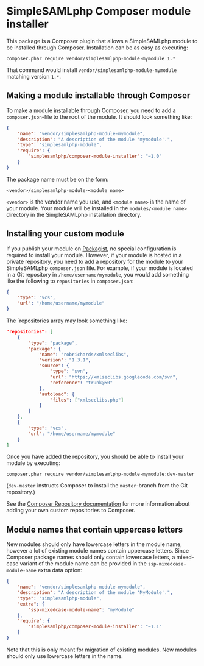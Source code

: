 SimpleSAMLphp Composer module installer
=======================================

This package is a Composer plugin that allows a SimpleSAMLphp module to be
installed through Composer. Installation can be as easy as executing:

```
composer.phar require vendor/simplesamlphp-module-mymodule 1.*
```

That command would install `vendor/simplesamlphp-module-mymodule` matching
version `1.*`.


Making a module installable through Composer
--------------------------------------------

To make a module installable through Composer, you need to add a
`composer.json`-file to the root of the module. It should look
something like:

```json
{
    "name": "vendor/simplesamlphp-module-mymodule",
    "description": "A description of the module 'mymodule'.",
    "type": "simplesamlphp-module",
    "require": {
        "simplesamlphp/composer-module-installer": "~1.0"
    }
}
```

The package name must be on the form:

```
<vendor>/simplesamlphp-module-<module name>
```

`<vendor>` is the vendor name you use, and `<module name>` is the name
of your module. Your module will be installed in the `modules/<module name>`
directory in the SimpleSAMLphp installation directory.


Installing your custom module
-----------------------------

If you publish your module on [Packagist](https://packagist.org/), no special
configuration is required to install your module. However, if your module is
hosted in a private repository, you need to add a repository for the module to
your SimpleSAMLphp `composer.json` file. For example, if your module is located
in a Git repository in `/home/username/mymodule`, you would add something like
the following to `repositories` in `composer.json`:

```json
{
    "type": "vcs",
    "url": "/home/username/mymodule"
}
```

The `repositories array may look something like:

```json
"repositories": [
    {
        "type": "package",
        "package": {
            "name": "robrichards/xmlseclibs",
            "version": "1.3.1",
            "source": {
                "type": "svn",
                "url": "https://xmlseclibs.googlecode.com/svn",
                "reference": "trunk@50"
            },
            "autoload": {
                "files": ["xmlseclibs.php"]
            }
        }
    },
    {
        "type": "vcs",
        "url": "/home/username/mymodule"
    }
]
```

Once you have added the repository, you should be able to install your module
by executing:

```
composer.phar require vendor/simplesamlphp-module-mymodule:dev-master
```

(`dev-master` instructs Composer to install the `master`-branch from the Git
repository.)

See the [Composer Repository documentation](https://getcomposer.org/doc/05-repositories.md)
for more information about adding your own custom repositories to Composer.


Module names that contain uppercase letters
-------------------------------------------

New modules should only have lowercase letters in the module name, however a
lot of existing module names contain uppercase letters. Since Composer package
names should only contain lowercase letters, a mixed-case variant of the module
name can be provided in the `ssp-mixedcase-module-name` extra data option:

```json
{
    "name": "vendor/simplesamlphp-module-mymodule",
    "description": "A description of the module 'MyModule'.",
    "type": "simplesamlphp-module",
    "extra": {
        "ssp-mixedcase-module-name": "myModule"
    },
    "require": {
        "simplesamlphp/composer-module-installer": "~1.1"
    }
}
```

Note that this is only meant for migration of existing modules. New modules
should only use lowercase letters in the name.
